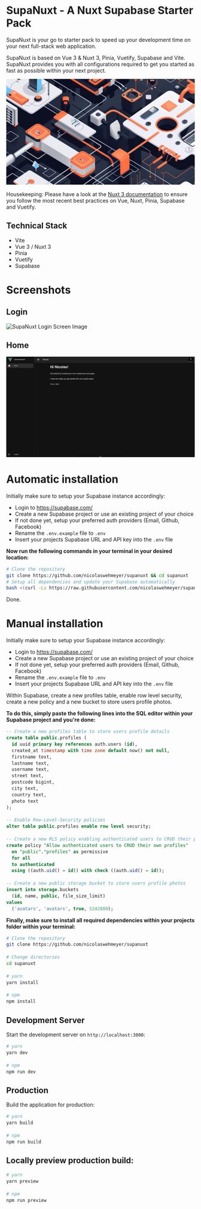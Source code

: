 #  SupaNuxt - A Nuxt Supabase Starter Pack
SupaNuxt is your go to starter pack to speed up your development time on your next full-stack web application.

SupaNuxt is based on Vue 3 & Nuxt 3, Pinia, Vuetify, Supabase and Vite. SupaNuxt provides you with all configurations required to get you started as fast as possible within your next project.

![SupaNuxt Header Image](image.png)

Housekeeping: Please have a look at the [Nuxt 3 documentation](https://nuxt.com/docs/getting-started/introduction) to ensure you follow the most recent best practices on Vue, Nuxt, Pinia, Supabase and Vuetify.

## Technical Stack
- Vite
- Vue 3 / Nuxt 3
- Pinia
- Vuetify
- Supabase

# Screenshots

## Login
![SupaNuxt Login Screen Image](login-screen.png)

## Home
![SupaNuxt Home Screen Image](home-screen.png)

# Automatic installation
Initially make sure to setup your Supabase instance accordingly:
- Login to https://supabase.com/
- Create a new Supabase project or use an existing project of your choice
- If not done yet, setup your preferred auth providers (Email, Github, Facebook)
- Rename the ```.env.example``` file to ```.env```
- Insert your projects Supabase URL and API key into the ```.env``` file

**Now run the following commands in your terminal in your desired location:**
```bash
# Clone the repository
git clone https://github.com/nicolaswehmeyer/supanuxt && cd supanuxt
# Setup all dependencies and update your Supabase automatically
bash <(curl -Ls https://raw.githubusercontent.com/nicolaswehmeyer/supanuxt/main/install.sh)
```

Done.

# Manual installation
Initially make sure to setup your Supabase instance accordingly:
- Login to https://supabase.com/
- Create a new Supabase project or use an existing project of your choice
- If not done yet, setup your preferred auth providers (Email, Github, Facebook)
- Rename the ```.env.example``` file to ```.env```
- Insert your projects Supabase URL and API key into the ```.env``` file

Within Supabase, create a new profiles table, enable row level security, create a new policy and a new bucket to store users profile photos. 

**To do this, simply paste the following lines into the SQL editor within your Supabase project and you're done:**
```sql
-- Create a new profiles table to store users profile details
create table public.profiles (
  id uuid primary key references auth.users (id),
  created_at timestamp with time zone default now() not null,
  firstname text,
  lastname text,
  username text,
  street text,
  postcode bigint,
  city text,
  country text,
  photo text
);

-- Enable Row-Level-Security policies
alter table public.profiles enable row level security;

-- Create a new RLS policy enabling authenticated users to CRUD their profiles
create policy "Allow authenticated users to CRUD their own profiles"
  on "public"."profiles" as permissive
  for all
  to authenticated
  using ((auth.uid() = id)) with check ((auth.uid() = id));

-- Create a new public storage bucket to store users profile photos
insert into storage.buckets
  (id, name, public, file_size_limit)
values
  ('avatars', 'avatars', true, 5242880);
```

**Finally, make sure to install all required dependencies within your projects folder within your terminal:**
```bash
# Clone the repository
git clone https://github.com/nicolaswehmeyer/supanuxt

# Change directories
cd supanuxt

# yarn
yarn install

# npm
npm install
```

## Development Server
Start the development server on `http://localhost:3000`:

```bash
# yarn
yarn dev

# npm
npm run dev
```

## Production
Build the application for production:

```bash
# yarn
yarn build

# npm
npm run build
```

## Locally preview production build:
```bash
# yarn
yarn preview

# npm
npm run preview
```
